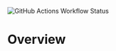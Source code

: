 ![GitHub Actions Workflow Status](https://img.shields.io/github/actions/workflow/status/big-mission-motorsports/drivesync-multicast/build.yml)
# Overview

